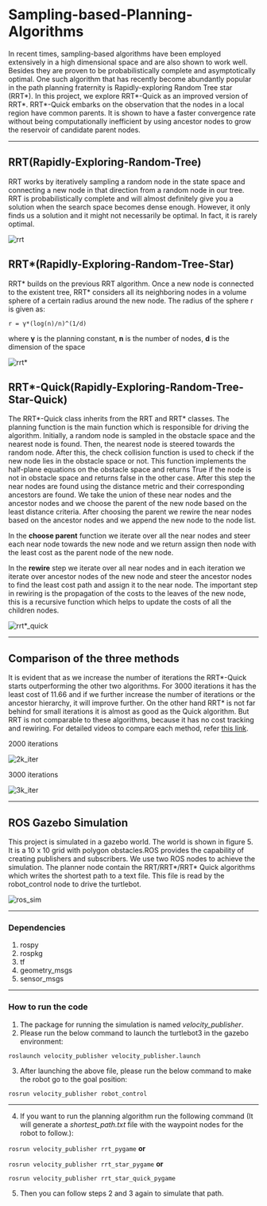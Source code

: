 # Sampling-based-Planning-Algorithms
In recent times, sampling-based algorithms have
been employed extensively in a high dimensional space and are
also shown to work well. Besides they are proven to be
probabilistically complete and asymptotically optimal. One
such algorithm that has recently become abundantly popular
in the path planning fraternity is Rapidly-exploring Random
Tree star (RRT*). In this project, we explore RRT*-Quick as
an improved version of RRT*. RRT*-Quick embarks on the
observation that the nodes in a local region have common
parents. It is shown to have a faster convergence rate without
being computationally inefficient by using ancestor nodes to
grow the reservoir of candidate parent nodes.

---

## RRT(Rapidly-Exploring-Random-Tree)
RRT works by iteratively sampling a random node in the
state space and connecting a new node in that direction from
a random node in our tree. RRT is probabilistically complete
and will almost definitely give you a solution when the
search space becomes dense enough. However, it only finds
us a solution and it might not necessarily be optimal. In fact,
it is rarely optimal.

![rrt](git_images/rrt.gif)

## RRT*(Rapidly-Exploring-Random-Tree-Star)
RRT* builds on the previous RRT algorithm. Once a new node is connected to the existent tree, RRT* considers
all its neighboring nodes in a volume sphere of a certain
radius around the new node. The radius of the sphere r is
given as:

`r = γ*(log(n)/n)^(1/d)` 

where **γ** is the planning constant, **n** is the number of nodes, **d** is the dimension of the space

![rrt*](git_images/rrt_star.gif)

## RRT*-Quick(Rapidly-Exploring-Random-Tree-Star-Quick)
The RRT*-Quick class inherits from the RRT and RRT*
classes. The planning function is the main function which is
responsible for driving the algorithm. Initially, a random
node is sampled in the obstacle space and the nearest node is
found. Then, the nearest node is steered towards the random
node. After this, the check collision function is used to
check if the new node lies in the obstacle space or not. This
function implements the half-plane equations on the
obstacle space and returns True if the node is not in obstacle
space and returns false in the other case. After this step the
near nodes are found using the distance metric and their
corresponding ancestors are found. We take the union of
these near nodes and the ancestor nodes and we choose the parent of the new node based on the least distance criteria.
After choosing the parent we rewire the near nodes based on
the ancestor nodes and we append the new node to the node
list.

In the **choose parent** function we iterate over all the near
nodes and steer each near node towards the new node and
we return assign then node with the least cost as the parent
node of the new node.

In the **rewire** step we iterate over all near nodes and in each
iteration we iterate over ancestor nodes of the new node and
steer the ancestor nodes to find the least cost path and assign
it to the near node. The important step in rewiring is the
propagation of the costs to the leaves of the new node, this
is a recursive function which helps to update the costs of all
the children nodes.

![rrt*_quick](git_images/rrt_star_quick.gif)

---
## Comparison of the three methods
It is evident that as we
increase the number of iterations the RRT*-Quick starts
outperforming the other two algorithms. For 3000 iterations
it has the least cost of 11.66 and if we further increase the
number of iterations or the ancestor hierarchy, it will
improve further. On the other hand RRT* is not far behind
for small iterations it is almost as good as the Quick
algorithm. But RRT is not comparable to these algorithms,
because it has no cost tracking and rewiring. For detailed videos to compare each method, refer [this link](https://drive.google.com/drive/folders/12HagFLB4HicrkDu3pMxL4IVsaOBl07qL?usp=sharing).

2000 iterations

![2k_iter](git_images/comparison2k.png)


3000 iterations

![3k_iter](git_images/comparison3k.png)

---
## ROS Gazebo Simulation
This project is simulated in a gazebo world. The world is
shown in figure 5. It is a 10 x 10 grid with polygon
obstacles.ROS provides the capability of creating publishers and
subscribers. We use two ROS nodes to achieve the
simulation. The planner node contain the RRT/RRT*/RRT*
Quick algorithms which writes the shortest path to a text
file. This file is read by the robot_control node to drive the
turtlebot.

![ros_sim](git_images/ros1.gif)

---
### Dependencies
1) rospy
2) rospkg
3) tf
4) geometry_msgs
5) sensor_msgs

---
### How to run the code
1) The package for running the simulation is named *velocity_publisher*.
2) Please run the below command to launch the turtlebot3 in the gazebo
environment:

  ```roslaunch velocity_publisher velocity_publisher.launch```

3) After launching the above file, please run the below command to make the
robot go to the goal position:

  ```rosrun velocity_publisher robot_control```

_____________________________________________________________________________

4) If you want to run the planning algorithm run the following command (It will generate a _shortest_path.txt_ file with the waypoint nodes for the robot
to follow.):


  ```rosrun velocity_publisher rrt_pygame``` **or** 


  ```rosrun velocity_publisher rrt_star_pygame``` **or**


  ```rosrun velocity_publisher rrt_star_quick_pygame```


5) Then you can follow steps 2 and 3 again to simulate that path.
